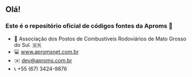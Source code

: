 ## Olá! 
### Este é o repositório oficial de códigos fontes da Aproms 👋

- :truck: Associação dos Postos de Combustíveis Rodoviários de Mato Grosso do Sul. :brazil:
- :computer: www.apromsnet.com.br
- :envelope: dev@aproms.com.br
- :telephone_receiver: +55 (67) 3424-9876

<!--
**devAproms/devAproms** is a ✨ _special_ ✨ repository because its `README.md` (this file) appears on your GitHub profile.

Here are some ideas to get you started:

- 🔭 I’m currently working on ...
- 🌱 I’m currently learning ...
- 👯 I’m looking to collaborate on ...
- 🤔 I’m looking for help with ...
- 💬 Ask me about ...
- 📫 How to reach me: ...
- 😄 Pronouns: ...
- ⚡ Fun fact: ...
-->
